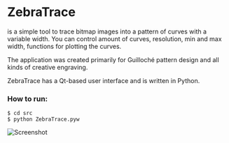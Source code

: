 # ZebraTrace

is a simple tool to trace bitmap images into a pattern of curves 
with a variable width. You can control amount of curves, resolution, min and 
max width, functions for plotting the curves.

The application was created primarily for Guilloché pattern design and all 
kinds of creative engraving.

ZebraTrace has a Qt-based user interface and is written in Python.

### How to run:
```
$ cd src
$ python ZebraTrace.pyw
```

![Screenshot](https://github.com//maxim-s-barabash/ZebraTrace/blob/gh-pages/images/screenshot1.png?raw=true)

